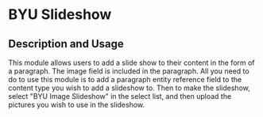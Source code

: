 # BYU Slideshow

## Description and Usage

This module allows users to add a slide show to their content in the form of a paragraph. The image field is included in the paragraph. All you need to do to use this module is to add a paragraph entity reference field to the content type you wish to add a slideshow to. Then to make the slideshow, select "BYU Image Slideshow" in the select list, and then upload the pictures you wish to use in the slideshow.